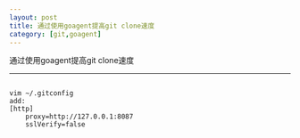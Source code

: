 ```yaml
---
layout: post
title: 通过使用goagent提高git clone速度
category: [git,goagent]
---
```


通过使用goagent提高git clone速度

<!--break-->

---

```

vim ~/.gitconfig
add:
[http]
	proxy=http://127.0.0.1:8087
	sslVerify=false

```
